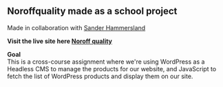 ## Noroffquality made as a school project 
Made in collaboration with [Sander Hammersland](https://github.com/Sanhamm)

**Visit the live site here [Noroff quality](https://noroffqlty.netlify.app/)**

**Goal**<br/>
This is a cross-course assignment where we're using WordPress as a Headless CMS to manage the products for our website, and JavaScript to fetch the list of WordPress products and display them on our site.

